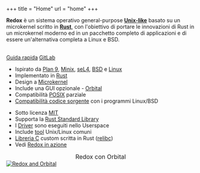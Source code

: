 +++
title = "Home"
url = "home"
+++
<div class="row install-row">
  <div class="col-md-8">
    <p class="pitch">
      <b>Redox</b> è un sistema operativo general-purpose <a style="color: inherit;" href="https://en.wikipedia.org/wiki/Unix-like"><b>Unix-like</b></a> basato su un microkernel scritto in <a style="color: inherit;" href="https://www.rust-lang.org/"><b>Rust</b></a>,
      con l'obiettivo di portare le innovazioni di Rust in un microkernel moderno ed in un pacchetto completo di applicazioni e di essere un'alternativa completa a Linux e BSD.
    </p>
  </div>
  <div class="col-md-4 install-box">
    <br/>
    <a class="btn btn-primary" href="/quickstart/">Guida rapida</a>
    <a class="btn btn-default" href="https://gitlab.redox-os.org/redox-os/redox/">GitLab</a>
  </div>
</div>
<div class="row features">
  <div class="col-md-6">
    <ul class="laundry-list" style="margin-bottom: 0px;">
      <li>Ispirato da <a href="http://9p.io/plan9/index.html">Plan 9</a>, <a href="http://www.minix3.org/">Minix</a>, <a href="https://sel4.systems/">seL4</a>, <a href="https://en.wikipedia.org/wiki/Berkeley_Software_Distribution">BSD</a> e <a href="https://www.kernel.org/">Linux</a></li>
      <li>Implementato in <a href="https://www.rust-lang.org/">Rust</a></li>
      <li>Design a <a href="https://doc.redox-os.org/book/microkernels.html">Microkernel</a></li>
      <li>Include una GUI opzionale - <a href="https://doc.redox-os.org/book/graphics-windowing.html#orbital">Orbital</a></li>
      <li>Compatibilità <a href="https://en.wikipedia.org/wiki/POSIX">POSIX</a> parziale</li>
      <li><a href="https://doc.redox-os.org/book/programs-libraries.html">Compatibilità codice sorgente</a> con i programmi Linux/BSD</li>
    </ul>
  </div>
  <div class="col-md-6">
    <ul class="laundry-list">
      <li>Sotto licenza <a href="https://en.wikipedia.org/wiki/MIT_License">MIT</a></li>
      <li>Supporta la <a href="https://doc.rust-lang.org/std/">Rust Standard Library</a></li>
      <li>I <a href="https://doc.redox-os.org/book/drivers.html">Driver</a> sono eseguiti nello Userspace</li>
      <li>Include <a href="https://doc.redox-os.org/book/system-tools.html">tool</a> Unix/Linux comuni</li>
      <li><a href="https://en.wikipedia.org/wiki/C_standard_library">Libreria C</a> custom scritta in Rust (<a href="https://gitlab.redox-os.org/redox-os/relibc/">relibc</a>)</li>
      <li>Vedi <a href="/screens/">Redox in azione</a></li>
    </ul>
  </div>
</div>
<div class="row features">
  <div class="col-sm-12">
    <div style="font-size: 16px; text-align: center;">
      Redox con Orbital
    </div>
    <a href="/img/redox-orbital/large.png">
      <picture>
        <source media="(min-width: 640px)" srcset="/img/redox-orbital/large.webp" type="image/webp">
        <source media="(min-width: 320px)" srcset="/img/redox-orbital/medium.webp" type="image/webp">
        <source srcset="/img/redox-orbital/small.webp" type="image/webp">
        <source media="(min-width: 640px)" srcset="/img/redox-orbital/large.png" type="image/png">
        <source media="(min-width: 320px)" srcset="/img/redox-orbital/medium.png" type="image/png">
        <source srcset="/img/redox-orbital/small.png" type="image/png">
        <img src="/img/redox-orbital/large.png" class="img-responsive" alt="Redox and Orbital">
      </picture>
    </a>
  </div>
</div>
<a rel="me" href="https://fosstodon.org/@redox"></a>

